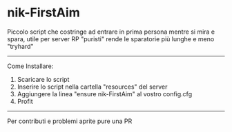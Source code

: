 # nik-FirstAim

Piccolo script che costringe ad entrare in prima persona mentre si mira e spara, utile per server RP "puristi" rende le sparatorie più lunghe e meno "tryhard"

---
Come Installare:
 1. Scaricare lo script 
 2. Inserire lo script nella cartella "resources" del server 
 3. Aggiungere la linea "ensure nik-FirstAim" al vostro config.cfg 
 4. Profit
 
 ---
 Per contributi e problemi aprite pure una PR

